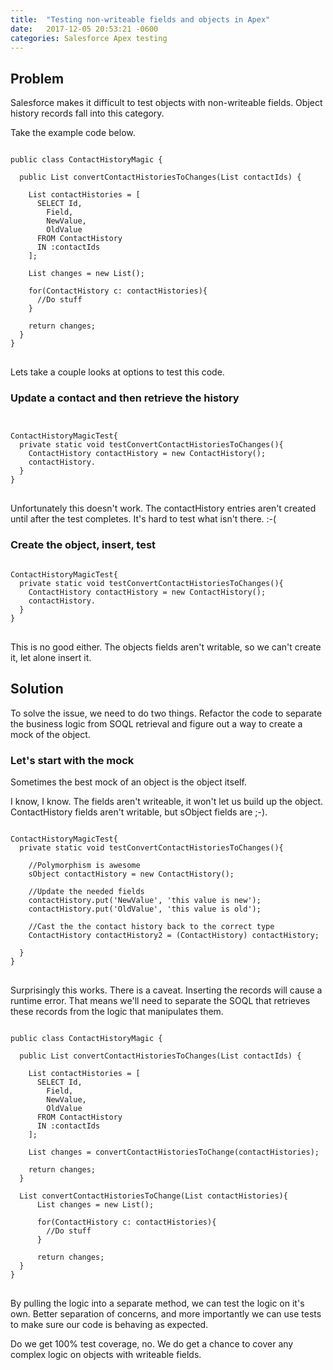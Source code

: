 ```yaml
---
title:  "Testing non-writeable fields and objects in Apex"
date:   2017-12-05 20:53:21 -0600
categories: Salesforce Apex testing
---
```


## Problem

Salesforce makes it difficult to test objects with non-writeable fields. Object history records fall into this category.

Take the example code below.

<pre>
<code class="language-java">
public class ContactHistoryMagic {

  public List<Change> convertContactHistoriesToChanges(List<String> contactIds) {
    
    List<ContactHistory> contactHistories = [
      SELECT Id, 
        Field, 
        NewValue, 
        OldValue
      FROM ContactHistory
      IN :contactIds
    ];

    List<Change> changes = new List<Change>();

    for(ContactHistory c: contactHistories){
      //Do stuff
    }

    return changes;
  }
}
</code>
</pre>

Lets take a couple looks at options to test this code.

### Update a contact and then retrieve the history

<pre>
<code class="language-java">

ContactHistoryMagicTest{
  private static void testConvertContactHistoriesToChanges(){
    ContactHistory contactHistory = new ContactHistory();
    contactHistory.
  }
}
</code>
</pre>

Unfortunately this doesn't work. The contactHistory entries aren't created until after the test completes. It's hard to test what isn't there. :-(

### Create the object, insert, test

<pre>
<code class="language-java">
ContactHistoryMagicTest{
  private static void testConvertContactHistoriesToChanges(){
    ContactHistory contactHistory = new ContactHistory();
    contactHistory.
  }
}
</code>
</pre>

This is no good either. The objects fields aren't writable, so we can't create it, let alone insert it.

## Solution

To solve the issue, we need to do two things. Refactor the code to separate the business logic from SOQL retrieval and figure out a way to create a mock of the object.

### Let's start with the mock

Sometimes the best mock of an object is the object itself.

I know, I know. The fields aren't writeable, it won't let us build up the object. ContactHistory fields aren't writable, but sObject fields are ;-).

<pre>
<code class="language-java">
ContactHistoryMagicTest{
  private static void testConvertContactHistoriesToChanges(){
    
    //Polymorphism is awesome
    sObject contactHistory = new ContactHistory();
    
    //Update the needed fields
    contactHistory.put('NewValue', 'this value is new');
    contactHistory.put('OldValue', 'this value is old');
    
    //Cast the the contact history back to the correct type
    ContactHistory contactHistory2 = (ContactHistory) contactHistory;

  }
}
</code>
</pre>

Surprisingly this works. There is a caveat. Inserting the records will cause a runtime error. That means we'll need to separate the SOQL that retrieves these records from the logic that manipulates them.

<pre>
<code class="language-java">
public class ContactHistoryMagic {

  public List<Change> convertContactHistoriesToChanges(List<String> contactIds) {
    
    List<ContactHistory> contactHistories = [
      SELECT Id, 
        Field, 
        NewValue, 
        OldValue
      FROM ContactHistory
      IN :contactIds
    ];

    List<Change> changes = convertContactHistoriesToChange(contactHistories);

    return changes;
  }

  List<Change> convertContactHistoriesToChange(List<ContactHistory> contactHistories){
      List<Change> changes = new List<Change>();
      
      for(ContactHistory c: contactHistories){
        //Do stuff
      }

      return changes;
  }
}
</code>
</pre>

By pulling the logic into a separate method, we can test the logic on it's own. Better separation of concerns, and more importantly we can use tests to make sure our code is behaving as expected.

Do we get 100% test coverage, no. We do get a chance to cover any complex logic on objects with writeable fields.